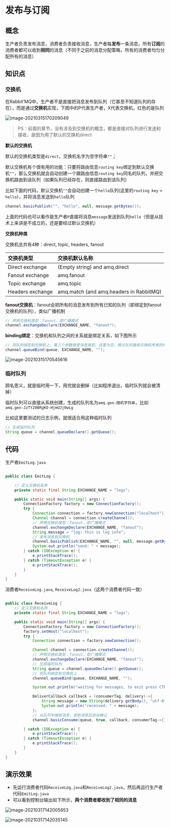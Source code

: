 # 发布与订阅

## 概念

生产者负责发布消息，消费者负责接收消息，生产者每**发布**一条消息，所有**订阅**的消费者都可以收到**相同**的消息（不同于之前的消息分配策略，所有的消费者均匀分配所有的消息）

## 知识点

### 交换机

在Rabbit'MQ中，生产者不是直接把消息发布到队列（它甚至不知道队列的存在），而是通过**交换机**实现，下图中的P代表生产者，X代表交换机，红色的是队列

![image-20210315170209049](https://i.loli.net/2021/03/15/zwhgMHG6Svf4xjD.png)

> PS：前面的章节，没有涉及到交换机的概念，都是直接对队列进行发送和接收，是因为用了默认的交换机direct

**默认的交换机**

默认的交换机类型是`direct`，交换机名字为空字符串`""`；

默认交换机有个很有用的功能：只要将路由信息`routing key`绑定到默认交换机`""`，那么交换机就会自动创建一个跟路由信息`routing key`同名的队列，并把交换机路由到该队列（如果队列已经存在，则直接路由到该队列）

比如下面的代码，默认交换机`""`会自动创建一个`hello`队列(这里的`routing key` = `hello`），并将消息发送到`hello`队列

```java
channel.basicPublish("", "hello", null, message.getBytes());
```

上面的代码也可以看作是生产者`P`直接将消息`message`发送到队列`hello`（但是从技术上来讲是不成立的，还是要经过默认交换机）

**交换机种类**

交换机总共有4种：direct, topic, headers, fanout

| 交换机类型       | 交换机默认名称                          |
| :--------------- | :-------------------------------------- |
| Direct exchange  | (Empty string) and amq.direct           |
| Fanout exchange  | amq.fanout                              |
| Topic exchange   | amq.topic                               |
| Headers exchange | amq.match (and amq.headers in RabbitMQ) |

**fanout交换机**：fanout会把所有的消息发布到所有已知的队列（即绑定到fanout交换机的队列），类似广播机制

```java
// 声明交换机类型：fanout，即广播模式
channel.exchangeDeclare(EXCHANGE_NAME, "fanout");
```

**binding绑定**：交换机和队列之间的关系就是绑定关系，如下图所示

```java
// 将队列绑定到交换机上，第三个参数就是消息类型，这里为空，表示队列接收交换机传来的所有消息
channel.queueBind(queue, EXCHANGE_NAME, "");
```

![image-20210315170545616](https://i.loli.net/2021/03/15/9MICBOyzP8icrRA.png)

### 临时队列

顾名思义，就是临时用一下，用完就会删掉（比如程序退出，临时队列就会被清掉）

临时队列可以直接从系统创建，生成的队列名为`amq.gen-随机字符串`，比如`amq.gen-JzTY20BRgKO-HjmUJj0wLg`

比如这里要测试的日志示例，就很适合用这种临时队列

```java
// 生成临时队列
String queue = channel.queueDeclare().getQueue();
```



## 代码

生产者`EmitLog.java`

```java

public class EmitLog {

    // 定义交换机名称
    private static final String EXCHANGE_NAME = "logs";

    public static void main(String[] args) {
        ConnectionFactory factory = new ConnectionFactory();
        try {
            Connection connection = factory.newConnection("localhost");
            Channel channel = connection.createChannel();
            // 声明交换机类型：fanout，即广播模式
            channel.exchangeDeclare(EXCHANGE_NAME, "fanout");
            String message = "log: this is log info";
            // 发布消息到交换机
            channel.basicPublish(EXCHANGE_NAME, "", null, message.getBytes());
            System.out.println("send: " + message);
        } catch (IOException e) {
            e.printStackTrace();
        } catch (TimeoutException e) {
            e.printStackTrace();
        }
    }
}
```



消费者`ReceiveLog.java`, `ReceiveLog2.java`（这两个消费者代码一致）

```java

public class ReceiveLog {
    // 定义交换机名称
    private static final String EXCHANGE_NAME = "logs";

    public static void main(String[] args) {
        ConnectionFactory factory = new ConnectionFactory();
        factory.setHost("localhost");
        try {
            Connection connection = factory.newConnection();

            Channel channel = connection.createChannel();
            // 声明交换机类型：fanout，即广播模式
            channel.exchangeDeclare(EXCHANGE_NAME, "fanout");
            // 生成临时队列
            String queue = channel.queueDeclare().getQueue();
            // 将队列绑定到交换机上
            channel.queueBind(queue, EXCHANGE_NAME, "");

            System.out.println("waiting for messages, to exit press CTRL+C");

            DeliverCallback callback = (consumerTag, delivery)->{
                String message = new String(delivery.getBody(), "utf-8");
                System.out.println("received: " + message);
            };
            // 从队列中接收消息，收到消息后自动确认
            channel.basicConsume(queue, true, callback, consumerTag->{});

        } catch (IOException e) {
            e.printStackTrace();
        } catch (TimeoutException e) {
            e.printStackTrace();
        }
    }
}
```

## 演示效果

- 先运行消费者代码`ReceiveLog.java`和`ReceiveLog2.java`，然后再运行生产者代码`EmitLog.java`
- 可以看到控制台输出如下所示，**两个消费者都收到了相同的消息**

![image-20210317142005653](https://i.loli.net/2021/03/17/G6hn7ZasCdEuQO3.png)

![image-20210317142035145](https://i.loli.net/2021/03/17/Q6u9lez4EKpH5nm.png)